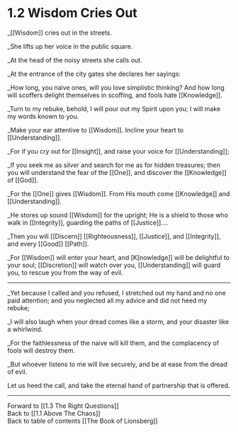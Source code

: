 # 1.2 Wisdom Cries Out
_[[Wisdom]] cries out in the streets.  

_She lifts up her voice in the public square.  

_At the head of the noisy streets she calls out.  

_At the entrance of the city gates she declares her sayings:  

_How long, you naive ones, will you love simplistic thinking? And how long will scoffers delight themselves in scoffing, and fools hate [[Knowledge]].  

_Turn to my rebuke, behold, I will pour out my Spirit upon you; I will make my words known to you.  

_Make your ear attentive to [[Wisdom]]. Incline your heart to [[Understanding]].  

_For if you cry out for [[Insight]], and raise your voice for [[Understanding]];  

_If you seek me as silver and search for me as for hidden treasures; then you will understand the fear of the [[One]], and discover the [[Knowledge]] of [[God]].  

_For the [[One]] gives [[Wisdom]]. From His mouth come [[Knowledge]] and [[Understanding]].  

_He stores up sound [[Wisdom]] for the upright; He is a shield to those who walk in [[Integrity]], guarding the paths of [[Justice]]…. 

_Then you will [[Discern]] [[Righteousness]], [[Justice]], and [[Integrity]], and every [[Good]] [[Path]].  

_For [[Wisdom]] will enter your heart, and [K[nowledge]] will be delightful to your soul; [[Discretion]] will watch over you, [[Understanding]] will guard you, to rescue you from the way of evil.  

________________________

_Yet because I called and you refused, I stretched out my hand and no one paid attention; and you neglected all my advice and did not heed my rebuke;  

_I will also laugh when your dread comes like a storm, and your disaster like a whirlwind.  

_For the faithlessness of the naive will kill them, and the complacency of fools will destroy them.  

_But whoever listens to me will live securely, and be at ease from the dread of evil.  

Let us heed the call, and take the eternal hand of partnership that is offered.  

___

Forward to [[1.3 The Right Questions]]  
Back to [[1.1 Above The Chaos]]  
Back to table of contents [[The Book of Lionsberg]]  
